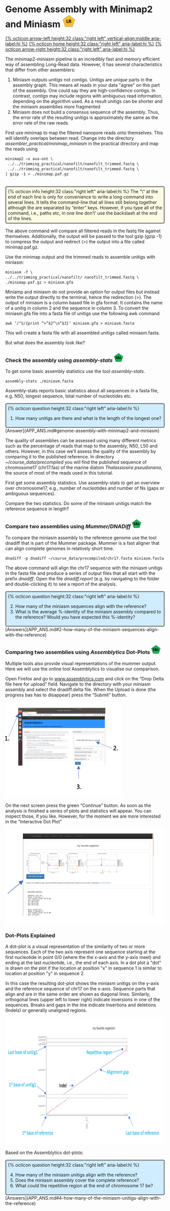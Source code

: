 # Genome Assembly with Minimap2 and Miniasm <img src="figures/LR.png" height="40px">

[{% octicon arrow-left height:32 class:"right left" vertical-align:middle aria-label:hi %}](ASS.md) [{% octicon home height:32 class:"right left" aria-label:hi %}](index.md) [{% octicon arrow-right height:32 class:"right left" aria-label:hi %}](ASS_F.md)

The minimap2-miniasm pipeline is an incredibly fast and memory efficient way of assembling Long-Read data. However, it has several characteristics that differ from other assemblers:

 1. Miniasm outputs *unitigs* not *contigs*. Unitigs are *unique* parts in the assembly graph. This means all reads in your data "agree" on this part of the assembly. One could say they are high-confidence contigs. In contrast, *contigs* may include regions with ambiguous read information, depending on the algorithm used. As a result unitigs can be shorter and the miniasm assemblies more fragmented
 2. Miniasm does not build a consensus sequence of the assembly. Thus, the error rate of the resulting unitigs is approximately the same as the error rate of the raw reads.
 
First use minimap to map the filtered nanopore reads onto themselves. This will identify overlaps between read. Change into the directory *assembler_practical/minimap_miniasm* in the practical directory and map the reads using

```
minimap2 –x ava-ont \
 ../../trimming_practical/nanofilt/nanofilt_trimmed.fastq \ 
 ../../trimming_practical/nanofilt/nanofilt_trimmed.fastq \
| gzip -1 > ./minimap.paf.gz
```
<br>
<div style="background-color:#fcfce5;border-radius:5px;border-style:solid;border-color:gray;padding:5px">
  {% octicon info height:32 class:"right left" aria-label:hi %} 
  The “\” at the end of each line is only for convenience to write a long command into several lines. It tells the command-line that all lines still belong together although the are separated by “enter” keys. However, if you type all of the command, i.e., paths etc, in one line don’t’ use the backslash at the end of the lines.
</div>

The above command will compare all filtered reads in the fastq file against themselves. Additionally, the output will be passed to the tool gzip (gzip -1) to compress the output and redirect (>) the output into a file called minimap.paf.gz. 

Use the minimap output and the trimmed reads to assemble unitigs with miniasm:

```
miniasm -f \
../../trimming_practical/nanofilt/ nanofilt_trimmed.fastq \
./minimap.paf.gz > miniasm.gfa
```

Miniamp and miniasm do not provide an option for output files but instead write the output directly to the terminal, hence the redirection (>).
The output of miniasm is a column based file in gfa format. It contains the name of a unitig in column 2 and the sequence in column 3. To convert the miniasm.gfa file into a fasta file of unitigs use the following awk command

```
awk ’/^S/{print “>”$2”\n”$3}’ miniasm.gfa > miniasm.fasta
```

This will create a fasta file with all assembled unitigs called miniasm.fasta. 

But what does the assembly look like? 

### Check the assembly using *assembly-stats* <img src="figures/SL.png" height="30px">

To get some basic assembly statistics use the tool *assembly-stats*.

```
assembly-stats ./miniasm.fasta
```

Assembly-stats reports basic statistics about all sequences in a fasta file, e.g. N50, longest sequence, total number of nucleotides etc. 

<div style="background-color:#cfedfe;border-radius:5px;border-style:solid;border-color:gray;padding:5px">
  {% octicon question height:32 class:"right left" aria-label:hi %} 
  <ol>
   <li>How many unitigs are there and what is the length of the longest one?</li>
 </ol>
</div>
[Answer](APP_ANS.md#genome-assembly-with-minimap2-and-miniasm)

The quality of assemblies can be assessed using many different metrics such as the percentage of reads that map to the assembly, N50, L50 and others. However, in this case we’ll assess the quality of the assembly by comparing it to the published reference. In directory *~/course_data/precompiled* you will find the published sequence of chromosome17 (chr17.fas) of the marine diatom *Thalassiosira pseudonana*, the source of most of the reads used in this tutorial.

First get some assembly statistics. Use assembly-stats to get an overview over chromosome17, e.g., number of nucleotides and number of Ns (gaps or ambiguous sequences). 

Compare the two statistics. Do some of the miniasm unitigs match the reference sequence in length?

### Compare two assemblies using *Mummer/DNADiff* <img src="figures/SL.png" height="30px">

To compare the miniasm assembly to the reference genome use the tool dnadiff that is part of the Mummer package. Mummer is a fast aligner that can align complete genomes in relatively short time.

```
dnadiff -p dnadiff ~/course_data/precompiled/chr17.fasta miniasm.fasta
```

The above command will align the chr17 sequence with the miniasm unitigs in the fasta file and produce a series of output files that all start with the prefix *dnadiff*. Open the file *dnadiff.report* (e.g. by navigating to the folder and double-clicking it) to see a report of the analysis. 

<div style="background-color:#cfedfe;border-radius:5px;border-style:solid;border-color:gray;padding:5px">
  {% octicon question height:32 class:"right left" aria-label:hi %} 
  <ol start="2"> 
   <li>How many of the miniasm sequences align with the reference?</li>
   <li>What is the average %-identity of the miniasm assembly compared to the reference? Would you have expected this %-identity?</li>
 </ol>
</div>
[Answers](APP_ANS.md#2-how-many-of-the-miniasm-sequences-align-with-the-reference)

### Comparing two assemblies using *Assemblytics* Dot-Plots <img src="figures/SL.png" height="30px">

Multiple tools also provide visual representations of the mummer output. Here we will use the online tool  Assemblytics  to visualise our comparison.

Open Firefox and go to www.assemblytics.com and click on the “Drop Delta file here for upload” field. Navigate to the directory with your miniasm assembly and select the dnadiff.delta file. When the Upload is done (the progress bas has to disappear) press the “Submit” button. 

<img src="figures/ASS_M_1.png" height="300px">

On the next screen press the green “Continue” button. As soon as the analysis is finished a series of plots and statistics will appear. You can inspect those, if you like. However, for the moment we are more interested in the “Interactive Dot Plot”

<img src="figures/ASS_M_2.png" height="300px">


### Dot-Plots Explained

A dot-plot is a visual representation of the similarity of two or more sequences. Each of the two axis represent one sequence starting at the first nucleotide in point 0/0 (where the the x-axis and the y-axis meet) and ending at the last nucleotide, i.e., the end of each axis. In a dot plot a "dot" is drawn on the plot if the location at position "x" in sequence 1 is similar to location at position "y" in sequence 2.

In this case the resulting dot-plot shows the miniasm unitigs on the y-axis and the reference sequence of chr17 on the x-axis. Sequence parts that align and are in the same order are shown as diagonal lines. Similarly, orthogonal lines (upper left to lower right) indicate inversions in one of the sequences. Breaks and gaps in the line indicate Insertions and deletions (Indels) or generally unaligned regions.


<img src="figures/ASS_M_3.png" height="400px">

Based on the Assemblytics dot-plots:

<div style="background-color:#cfedfe;border-radius:5px;border-style:solid;border-color:gray;padding:5px">
  {% octicon question height:32 class:"right left" aria-label:hi %} 
 <ol start="4">
  <li>How many of the miniasm unitigs align with the reference?</li>
  <li>Does the miniasm assembly cover the complete reference?</li>
  <li>What could the repetitive region at the end of chromosome 17 be?</li>
 </ol>
</div>
[Answers](APP_ANS.md#4-how-many-of-the-miniasm-unitigs-align-with-the-reference)








